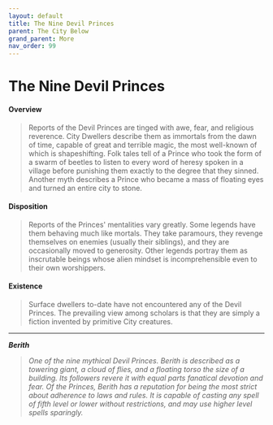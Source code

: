 ```yaml
---
layout: default
title: The Nine Devil Princes
parent: The City Below
grand_parent: More
nav_order: 99
---
```


# The Nine Devil Princes

#### Overview

> Reports of the Devil Princes are tinged with awe, fear, and religious reverence. City Dwellers describe them as immortals from the dawn of time, capable of great and terrible magic, the most well-known of which is shapeshifting. Folk tales tell of a Prince who took the form of a swarm of beetles to listen to every word of heresy spoken in a village before punishing them exactly to the degree that they sinned. Another myth describes a Prince who became a mass of floating eyes and turned an entire city to stone.

#### Disposition

> Reports of the Princes' mentalities vary greatly. Some legends have them behaving much like mortals. They take paramours, they revenge themselves on enemies (usually their siblings), and they are occasionally moved to generosity. Other legends portray them as inscrutable beings whose alien mindset is incomprehensible even to their own worshippers.

#### Existence

> Surface dwellers to-date have not encountered any of the Devil Princes. The prevailing view among scholars is that they are simply a fiction invented by primitive City creatures. 

---

***Berith***

> _One of the nine mythical Devil Princes. Berith is described as a towering giant, a cloud of flies, and a floating torso the size of a building. Its followers revere it with equal parts fanatical devotion and fear. Of the Princes, Berith has a reputation for being the most strict about adherence to laws and rules. It is capable of casting any spell of fifth level or lower without restrictions, and may use higher level spells sparingly._